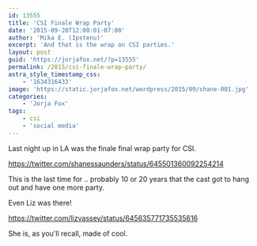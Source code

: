 ```yaml
---
id: 13555
title: 'CSI Finale Wrap Party'
date: '2015-09-20T12:00:01-07:00'
author: 'Mika E. (Ipstenu)'
excerpt: 'And that is the wrap on CSI parties.'
layout: post
guid: 'https://jorjafox.net/?p=13555'
permalink: /2015/csi-finale-wrap-party/
astra_style_timestamp_css:
    - '1634316433'
image: 'https://static.jorjafox.net/wordpress/2015/09/shane-001.jpg'
categories:
    - 'Jorja Fox'
tags:
    - csi
    - 'social media'
---
```


Last night up in LA was the finale final wrap party for CSI.

https://twitter.com/shanessaunders/status/645501360092254214

This is the last time for .. probably 10 or 20 years that the cast got to hang out and have one more party.

Even Liz was there!

https://twitter.com/lizvassey/status/645635771735535616

She is, as you'll recall, made of cool.